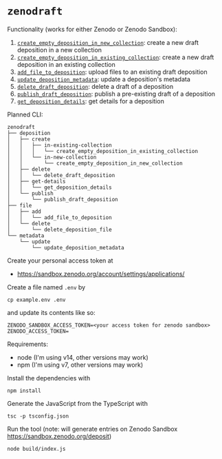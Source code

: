 # `zenodraft`

Functionality (works for either Zenodo or Zenodo Sandbox):

1. [`create_empty_deposition_in_new_collection`](src/create-empty-deposition-in-new-collection.ts): create a new draft deposition in a new collection
1. [`create_empty_deposition_in_existing_collection`](src/create-empty-deposition-in-existing-collection.ts): create a new draft deposition in an existing collection
1. [`add_file_to_deposition`](src/add-file-to-deposition.ts): upload files to an existing draft deposition
1. [`update_deposition_metadata`](src/update-deposition-metadata.ts): update a deposition's metadata
1. [`delete_draft_deposition`](src/delete-draft-deposition.ts): delete a draft of a deposition
1. [`publish_draft_deposition`](src/publish-draft-deposition.ts): publish a pre-existing draft of a deposition
1. [`get_deposition_details`](src/get-deposition-details.ts): get details for a deposition

Planned CLI:

```
zenodraft
├── deposition
│   ├── create
│   │   ├── in-existing-collection
│   │   │   └── create_empty_deposition_in_existing_collection
│   │   └── in-new-collection
│   │       └── create_empty_deposition_in_new_collection
│   ├── delete
│   │   └── delete_draft_deposition
│   ├── get-details
│   │   └── get_deposition_details
│   └── publish
│       └── publish_draft_deposition
├── file
│   ├── add
│   │   └── add_file_to_deposition
│   └── delete
│       └── delete_deposition_file
└── metadata
    └── update
        └── update_deposition_metadata
```


Create your personal access token at

- https://sandbox.zenodo.org/account/settings/applications/

Create a file named `.env` by 

```shell
cp example.env .env
```

and update its contents like so:

```text
ZENODO_SANDBOX_ACCESS_TOKEN=<your access token for zenodo sandbox>
ZENODO_ACCESS_TOKEN=
```

Requirements:

- node (I'm using v14, other versions may work)
- npm (I'm using v7, other versions may work)

Install the dependencies with

```shell
npm install
```

Generate the JavaScript from the TypeScript with

```shell
tsc -p tsconfig.json
```

Run the tool (note: will generate entries on Zenodo Sandbox https://sandbox.zenodo.org/deposit)

```shell
node build/index.js
```
